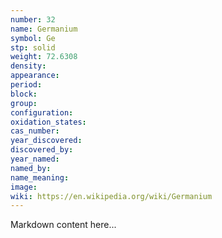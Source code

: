 ```yaml
---
number: 32
name: Germanium
symbol: Ge
stp: solid
weight: 72.6308
density:
appearance:
period:
block:
group:
configuration:
oxidation_states:
cas_number:
year_discovered:
discovered_by:
year_named:
named_by:
name_meaning:
image:
wiki: https://en.wikipedia.org/wiki/Germanium
---
```


Markdown content here...
